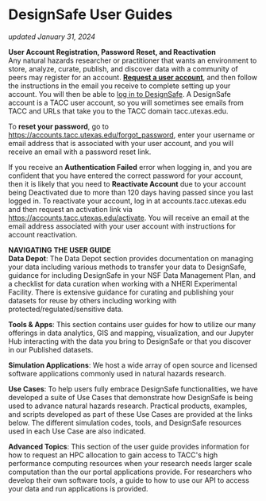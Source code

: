 # DesignSafe User Guides
*updated January 31, 2024*

<strong>User Account Registration, Password Reset, and Reactivation</strong><br>
Any natural hazards researcher or practitioner that wants an environment to store, analyze, curate, publish, and discover data with a community of peers may register for an account. <a href="https://www.designsafe-ci.org/account/register/" target="_blank"><strong>Request a user account</strong></a>, and then follow the instructions in the email you receive to complete setting up your account. You will then be able to <a href="https://www.designsafe-ci.org/" target="_blank">log in to DesignSafe</a>. A DesignSafe account is a TACC user account, so you will sometimes see emails from TACC and URLs that take you to the TACC domain tacc.utexas.edu.

To <strong>reset your password</strong>, go to https://accounts.tacc.utexas.edu/forgot_password, enter your username or email address that is associated with your user account, and you will receive an email with a password reset link. 

If you receive an <strong>Authentication Failed</strong> error when logging in, and you are confident that you have entered the correct password for your account, then it is likely that you need to <strong>Reactivate Account</strong> due to your account being Deactivated due to more than 120 days having passed since you last logged in. To reactivate your account, log in at accounts.tacc.utexas.edu and then request an activation link via https://accounts.tacc.utexas.edu/activate. You will receive an email at the email address associated with your user account with instructions for account reactivation.

<strong>NAVIGATING THE USER GUIDE</strong><br>
**Data Depot**: The Data Depot section provides documentation on managing your data including various methods to transfer your data to DesignSafe, guidance for including DesignSafe in your NSF Data Management Plan, and a checklist for data curation when working with a NHERI Experimental Facility. There is extensive guidance for curating and publishing your datasets for reuse by others including working with protected/regulated/sensitive data.

**Tools &amp; Apps**: This section contains user guides for how to utilize our many offerings in data analytics, GIS and mapping, visualization, and our Jupyter Hub interacting with the data you bring to DesignSafe or that you discover in our Published datasets.

**Simulation Applications**: We host a wide array of open source and licensed software applications commonly used in natural hazards research.

**Use Cases**: To help users fully embrace DesignSafe functionalities, we have developed a suite of Use Cases that demonstrate how DesignSafe is being used to advance natural hazards research. Practical products, examples, and scripts developed as part of these Use Cases are provided at the links below. The different simulation codes, tools, and DesignSafe resources used in each Use Case are also indicated.

**Advanced Topics**: This section of the user guide provides information for how to request an HPC allocation to gain access to TACC's high performance computing resources when your research needs larger scale computation than the our portal applications provide. For researchers who develop their own software tools, a guide to how to use our API to access your data and run applications is provided. 



